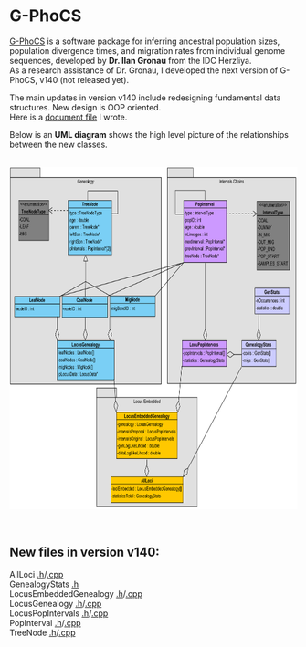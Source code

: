 G-PhoCS
=======

[G-PhoCS](https://github.com/gphocs-dev/G-PhoCS) is a software package for inferring ancestral population sizes, population divergence times, and migration rates from individual genome sequences, developed by **Dr. Ilan Gronau** from the IDC Herzliya. <br>
As a research assistance of Dr. Gronau, I developed the next version of G-PhoCS, v140 (not released yet).

The main updates in version v140 include redesigning fundamental data structures. New design is OOP oriented.<br>
Here is a [document file](https://github.com/nomihadar/G-PhoCS/blob/v140/G_PhoCS%201.40V%20Doc%20November%202019.pdf) I wrote.

Below is an **UML diagram** shows the high level picture of the relationships between the new classes. <br><br>

<p align="center">
  <img width="800" height="600" src="UML diagram.png">
</p>
<br>

New files in version v140:
---------------

AllLoci [.h](src/AllLoci.h)/[.cpp](src/AllLoci.cpp) <br>
GenealogyStats [.h](src/GenealogyStats.h) <br>
LocusEmbeddedGenealogy [.h](src/LocusEmbeddedGenealogy.h)/[.cpp](src/LocusEmbeddedGenealogy.cpp) <br>
LocusGenealogy [.h](src/LocusGenealogy.h)/[.cpp](src/LocusGenealogy.cpp) <br>
LocusPopIntervals [.h](src/LocusPopIntervals.h)/[.cpp](src/LocusPopIntervals.cpp) <br>
PopInterval [.h](src/PopInterval.h)/[.cpp](src/PopInterval.cpp) <br>
TreeNode [.h](src/TreeNode.h)/[.cpp](src/TreeNode.cpp) <br>


